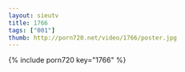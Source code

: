 ```yaml
--- 
layout: sieutv
title: 1766
tags: ["001"]
thumb: http://porn720.net/video/1766/poster.jpg
---
```

{% include porn720 key="1766" %} 

